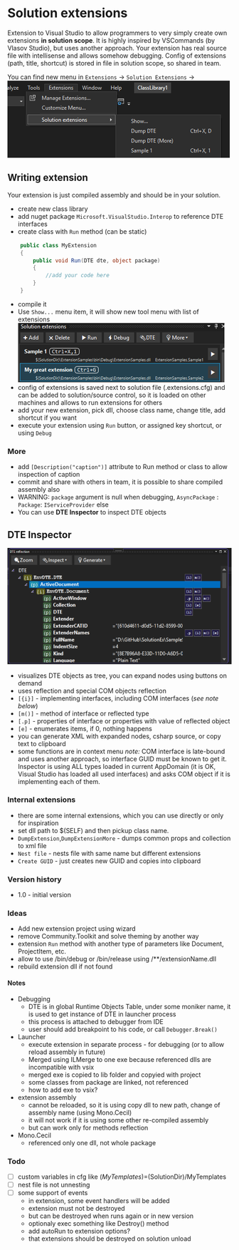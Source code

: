 ﻿# Solution extensions
Extension to Visual Studio to allow programmers to very simply create own extensions **in solution scope**.
It is highly inspired by VSCommands (by Vlasov Studio), but uses another approach. 
Your extension has real source file with intellisense and allows somehow debugging.
Config of extensions (path, title, shortcut) is stored in file in solution scope, so shared in team.

You can find new menu in `Extensions` -> `Solution Extensions` -> 
![Menu](images/menu.png "Menu")

## Writing extension
Your extension is just compiled assembly and should be in your solution. 
* create new class library
* add nuget package `Microsoft.VisualStudio.Interop` to reference DTE interfaces
* create class with `Run` method (can be static)
```c#
    public class MyExtension
    {
        public void Run(DTE dte, object package)
        {
            //add your code here 
        }
    }
```
* compile it
* Use `Show...` menu item, it will show new tool menu with list of extensions
![List of extensions](images/extlist.png "List of extensions")
* config of extensions is saved next to solution file (.extensions.cfg) and can be added to solution/source control, so it is loaded on other machines and allows to run extensions for others
* add your new extension, pick dll, choose class name, change title, add shortcut if you want
* execute your extension using `Run` button, or assigned key shortcut, or using `Debug`
### More
* add `[Description("caption")]` attribute to Run method or class to allow inspection of caption
* commit and share with others in team, it is possible to share compiled assembly also
* WARNING: `package` argument is null when debugging, `AsyncPackage` : `Package`: `IServiceProvider` else
* You can use __DTE Inspector__ to inspect DTE objects

## DTE Inspector
![](images/dtereflection.png)
* visualizes DTE objects as tree, you can expand nodes using buttons on demand
* uses reflection and special COM objects reflection
* `[{i}]` - implementing interfaces, including COM interfaces (_see note below_)
* `[m()]` - method of interface or reflected type
* `[.p]` - properties of interface or properties with value of reflected object
* `[e]` - enumerates items, if 0, nothing happens
* you can generate XML with expanded nodes, csharp source, or copy text to clipboard
* some functions are in context menu
_note:_ COM interface is late-bound and uses another approach, so interface GUID must be known to get it. Inspector is using ALL types loaded in current AppDomain (it is OK, Visual Studio has loaded all used interfaces) and asks COM object if it is implementing each of them.


### Internal extensions
* there are some internal extensions, which you can use directly or only for inspiration
* set dll path to $(SELF) and then pickup class name.
* `DumpExtension`,`DumpExtensionMore` - dumps common props and collection to xml file
* `Nest file` - nests file with same name but different extensions
* `Create GUID` - just creates new GUID and copies into clipboard

### Version history
* 1.0 - initial version

### Ideas
* Add new extension project using wizard
* remove Community.Toolkit and solve theming by another way
* extension `Run` method with another type of parameters like Document, ProjectItem, etc.
* allow to use /bin/debug or /bin/release using /**/extensionName.dll
* rebuild extension dll if not found


#### Notes
* Debugging
    * DTE is in global Runtime Objects Table, under some moniker name, it is used to get instance of DTE in launcher process
    * this process is attached to debugger from IDE
    * user should add breakpoint to his code, or call `Debugger.Break()`
* Launcher
    * execute extension in separate process - for debugging (or to allow reload assembly in future)
    * Merged using ILMerge to one exe because referenced dlls are incompatible with vsix
    * merged exe is copied to lib folder and copyied with project
    * some classes from package are linked, not referenced
    * how to add exe to vsix?
* extension assembly
    * cannot be reloaded, so it is using copy dll to new path, change of assembly name (using Mono.Cecil)
    * it will not work if it is using some other re-compiled assembly
    * but can work only for methods reflection
* Mono.Cecil
    * referenced only one dll, not whole package

### Todo
 * [ ] custom variables in cfg like $(MyTemplates)=$(SolutionDir)/MyTemplates
 * [ ] nest file is not unnesting
 * [ ] some support of events 
    - in extension, some event handlers will be added
    - extension must not be destroyed
    - but can be destroyed when runs again or in new version
    - optionaly exec something like Destroy() method
    - add autoRun to extension options?
    - that extensions should be destroyed on solution unload
 
